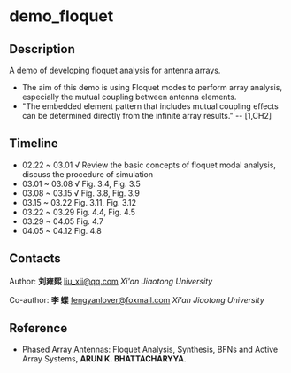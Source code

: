 # demo_floquet

## Description

A demo of developing floquet analysis for antenna arrays.

- The aim of this demo is using Floquet modes to perform array analysis, especially the mutual coupling between antenna elements.
- "The embedded element pattern that includes mutual coupling effects can be determined directly from the infinite array results." -- [1,CH2]

## Timeline

- 02.22 ~ 03.01  √ Review the basic concepts of floquet modal analysis, discuss the procedure of simulation
- 03.01 ~ 03.08  √ Fig. 3.4, Fig. 3.5
- 03.08 ~ 03.15  √ Fig. 3.8, Fig. 3.9
- 03.15 ~ 03.22  Fig. 3.11, Fig. 3.12
- 03.22 ~ 03.29  Fig. 4.4, Fig. 4.5
- 03.29 ~ 04.05  Fig. 4.7
- 04.05 ~ 04.12  Fig. 4.8

## Contacts

Author: **刘雍熙** liu_xii@qq.com *Xi'an Jiaotong University*

Co-author: **李 蝶** fengyanlover@foxmail.com *Xi'an Jiaotong University*

## Reference

- Phased Array Antennas: Floquet Analysis, Synthesis, BFNs and Active Array Systems, **ARUN K. BHATTACHARYYA**.